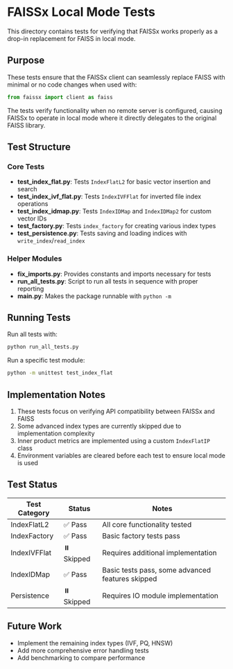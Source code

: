 # FAISSx Local Mode Tests

This directory contains tests for verifying that FAISSx works properly as a drop-in replacement for FAISS in local mode.

## Purpose

These tests ensure that the FAISSx client can seamlessly replace FAISS with minimal or no code changes when used with:

```python
from faissx import client as faiss
```

The tests verify functionality when no remote server is configured, causing FAISSx to operate in local mode where it directly delegates to the original FAISS library.

## Test Structure

### Core Tests

- **test_index_flat.py**: Tests `IndexFlatL2` for basic vector insertion and search
- **test_index_ivf_flat.py**: Tests `IndexIVFFlat` for inverted file index operations
- **test_index_idmap.py**: Tests `IndexIDMap` and `IndexIDMap2` for custom vector IDs
- **test_factory.py**: Tests `index_factory` for creating various index types
- **test_persistence.py**: Tests saving and loading indices with `write_index`/`read_index`

### Helper Modules

- **fix_imports.py**: Provides constants and imports necessary for tests
- **run_all_tests.py**: Script to run all tests in sequence with proper reporting
- **__main__.py**: Makes the package runnable with `python -m`

## Running Tests

Run all tests with:

```bash
python run_all_tests.py
```

Run a specific test module:

```bash
python -m unittest test_index_flat
```

## Implementation Notes

1. These tests focus on verifying API compatibility between FAISSx and FAISS
2. Some advanced index types are currently skipped due to implementation complexity
3. Inner product metrics are implemented using a custom `IndexFlatIP` class
4. Environment variables are cleared before each test to ensure local mode is used

## Test Status

| Test Category | Status | Notes |
|--------------|--------|-------|
| IndexFlatL2  | ✅ Pass | All core functionality tested |
| IndexFactory | ✅ Pass | Basic factory tests pass |
| IndexIVFFlat | ⏸️ Skipped | Requires additional implementation |
| IndexIDMap   | ✅ Pass | Basic tests pass, some advanced features skipped |
| Persistence  | ⏸️ Skipped | Requires IO module implementation |

## Future Work

- Implement the remaining index types (IVF, PQ, HNSW)
- Add more comprehensive error handling tests
- Add benchmarking to compare performance
